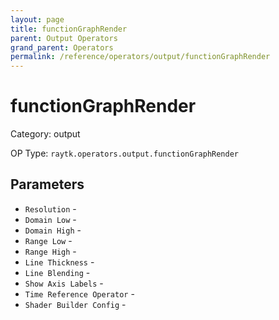 ```yaml
---
layout: page
title: functionGraphRender
parent: Output Operators
grand_parent: Operators
permalink: /reference/operators/output/functionGraphRender
---
```


# functionGraphRender



Category: output

OP Type: `raytk.operators.output.functionGraphRender`

## Parameters

* `Resolution` - 
* `Domain Low` - 
* `Domain High` - 
* `Range Low` - 
* `Range High` - 
* `Line Thickness` - 
* `Line Blending` - 
* `Show Axis Labels` - 
* `Time Reference Operator` - 
* `Shader Builder Config` -

